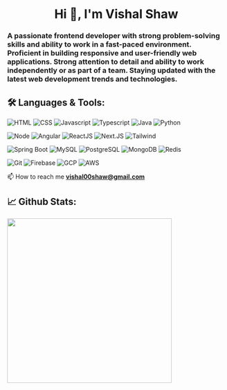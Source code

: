 <h1 align="center">Hi 👋, I'm Vishal Shaw</h1>

<h3 align="left">A passionate frontend developer with strong problem-solving skills and ability to work in a fast-paced environment.
Proficient in building responsive and user-friendly web applications. Strong attention to detail and
ability to work independently or as part of a team. Staying updated with the latest web
development trends and technologies.</h3>


## 🛠️ **Languages & Tools:**

<p>

![HTML](https://img.shields.io/badge/html%20-%23E34F26.svg?&style=for-the-badge&logo=html5&logoColor=white)
![CSS](https://img.shields.io/badge/css%20-%231572B6.svg?&style=for-the-badge&logo=css3&logoColor=white)
![Javascript](https://img.shields.io/badge/JavaScript-F7DF1E?style=for-the-badge&logo=javascript&logoColor=black)
![Typescript](https://img.shields.io/badge/TypeScript-007ACC?style=for-the-badge&logo=typescript&logoColor=white)
![Java](https://img.shields.io/badge/Java-ED8B00?style=for-the-badge&logo=java&logoColor=white)
![Python](https://img.shields.io/badge/Python-3776AB?style=for-the-badge&logo=python&logoColor=white)

![Node](https://img.shields.io/badge/-Node-green?style=for-the-badge&logo=node.js&logoColor=white)
![Angular](https://img.shields.io/badge/-Angular-dd0031?style=for-the-badge&logo=angular)
![ReactJS](https://img.shields.io/badge/-ReactJS-blue?style=for-the-badge&logo=react)
![Next.JS](https://img.shields.io/badge/-NextJS-black?style=for-the-badge&logo=next.js)
![Tailwind](https://img.shields.io/badge/tailwind-007ACC?style=for-the-badge&logo=tailwindcss&logoColor=white)

![Spring Boot](https://img.shields.io/badge/Springboot-green?style=for-the-badge&logo=springboot&logoColor=white)
![MySQL](https://img.shields.io/badge/-MySQL-white?style=for-the-badge&logo=mysql)
![PostgreSQL](https://img.shields.io/badge/-PostgreSQL-blue?style=for-the-badge&logo=postgresql&logoColor=white)
![MongoDB](https://img.shields.io/badge/-MongoDB-green?style=for-the-badge&logo=mongodb)
![Redis](https://img.shields.io/badge/-Redis-FF0000?style=for-the-badge&logo=redis&logoColor=white)

<!-- ![Linux](https://img.shields.io/badge/-linux-772953?style=for-the-badge&logo=linux) -->
![Git](https://img.shields.io/badge/git%20-%23F05033.svg?&style=for-the-badge&logo=git&logoColor=white)
![Firebase](https://img.shields.io/badge/-Firebase-orange?style=for-the-badge&logo=firebase)
![GCP](https://img.shields.io/badge/-GCP-f0db4f?style=for-the-badge&logo=googlecloud)
![AWS](https://img.shields.io/badge/-AWS-black?style=for-the-badge&logo=amazon)
 
</p>


<!-- <p align="left"> <img src="https://komarev.com/ghpvc/?username=vishalshaw03&label=Profile%20views&color=0e75b6&style=flat" alt="vishalshaw03" /> </p> -->


📫 How to reach me **vishal00shaw@gmail.com**


## 📈 **Github Stats:**

<p>
<!--   <img align="left" width="380" src="https://github-readme-stats.vercel.app/api?username=vishalshaw03&show_icons=true&locale=en&theme=transparent" alt="vishalshaw03" /> -->

  <img align="left" width="380" src="https://streak-stats.demolab.com?user=vishalshaw03&theme=dark&hide_border=true" alt="" />
</p>

<!-- <p>
  <img src="https://github-readme-stats.vercel.app/api/top-langs?username=vishalshaw03&show_icons=true&locale=en&layout=compact" alt="vishalshaw03" />
</p> -->
